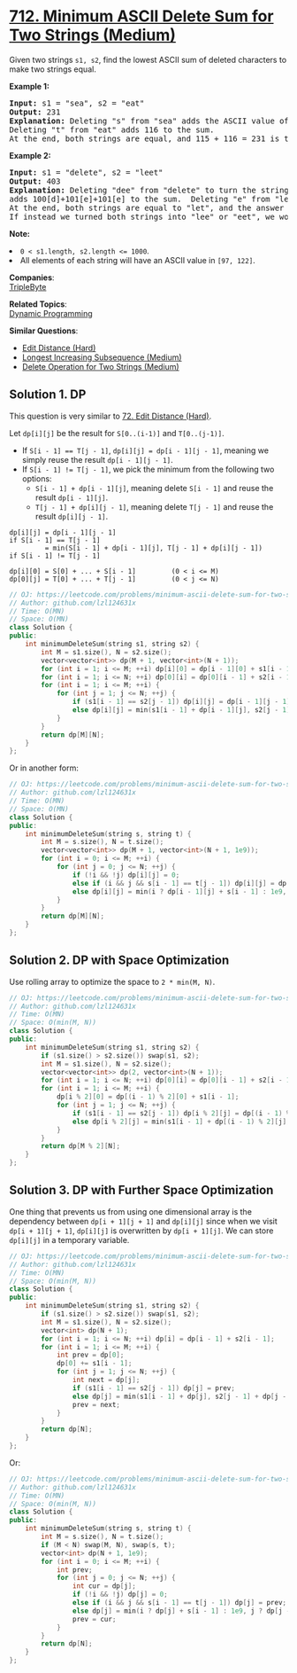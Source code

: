 # [712. Minimum ASCII Delete Sum for Two Strings (Medium)](https://leetcode.com/problems/minimum-ascii-delete-sum-for-two-strings/)

<p>Given two strings <code>s1, s2</code>, find the lowest ASCII sum of deleted characters to make two strings equal.</p>

<p><b>Example 1:</b><br>
</p><pre><b>Input:</b> s1 = "sea", s2 = "eat"
<b>Output:</b> 231
<b>Explanation:</b> Deleting "s" from "sea" adds the ASCII value of "s" (115) to the sum.
Deleting "t" from "eat" adds 116 to the sum.
At the end, both strings are equal, and 115 + 116 = 231 is the minimum sum possible to achieve this.
</pre>
<p></p>

<p><b>Example 2:</b><br>
</p><pre><b>Input:</b> s1 = "delete", s2 = "leet"
<b>Output:</b> 403
<b>Explanation:</b> Deleting "dee" from "delete" to turn the string into "let",
adds 100[d]+101[e]+101[e] to the sum.  Deleting "e" from "leet" adds 101[e] to the sum.
At the end, both strings are equal to "let", and the answer is 100+101+101+101 = 403.
If instead we turned both strings into "lee" or "eet", we would get answers of 433 or 417, which are higher.
</pre>
<p></p>

<p><b>Note:</b>
</p><li><code>0 &lt; s1.length, s2.length &lt;= 1000</code>.</li>
<li>All elements of each string will have an ASCII value in <code>[97, 122]</code>.</li> 
<p></p>

**Companies**:  
[TripleByte](https://leetcode.com/company/triplebyte)

**Related Topics**:  
[Dynamic Programming](https://leetcode.com/tag/dynamic-programming/)

**Similar Questions**:
* [Edit Distance (Hard)](https://leetcode.com/problems/edit-distance/)
* [Longest Increasing Subsequence (Medium)](https://leetcode.com/problems/longest-increasing-subsequence/)
* [Delete Operation for Two Strings (Medium)](https://leetcode.com/problems/delete-operation-for-two-strings/)

## Solution 1. DP

This question is very similar to [72. Edit Distance (Hard)](https://leetcode.com/problems/edit-distance).

Let `dp[i][j]` be the result for `S[0..(i-1)]` and `T[0..(j-1)]`.

* If `S[i - 1] == T[j - 1]`, `dp[i][j] = dp[i - 1][j - 1]`, meaning we simply reuse the result `dp[i - 1][j - 1]`.
* If `S[i - 1] != T[j - 1]`, we pick the minimum from the following two options:
  * `S[i - 1] + dp[i - 1][j]`, meaning delete `S[i - 1]` and reuse the result `dp[i - 1][j]`.
  * `T[j - 1] + dp[i][j - 1]`, meaning delete `T[j - 1]` and reuse the result `dp[i][j - 1]`.

```
dp[i][j] = dp[i - 1][j - 1]                                           if S[i - 1] == T[j - 1]
         = min(S[i - 1] + dp[i - 1][j], T[j - 1] + dp[i][j - 1])      if S[i - 1] != T[j - 1]

dp[i][0] = S[0] + ... + S[i - 1]         (0 < i <= M)
dp[0][j] = T[0] + ... + T[j - 1]         (0 < j <= N)
```

```cpp
// OJ: https://leetcode.com/problems/minimum-ascii-delete-sum-for-two-strings/
// Author: github.com/lzl124631x
// Time: O(MN)
// Space: O(MN)
class Solution {
public:
    int minimumDeleteSum(string s1, string s2) {
        int M = s1.size(), N = s2.size();
        vector<vector<int>> dp(M + 1, vector<int>(N + 1));
        for (int i = 1; i <= M; ++i) dp[i][0] = dp[i - 1][0] + s1[i - 1];
        for (int i = 1; i <= N; ++i) dp[0][i] = dp[0][i - 1] + s2[i - 1];
        for (int i = 1; i <= M; ++i) {
            for (int j = 1; j <= N; ++j) {
                if (s1[i - 1] == s2[j - 1]) dp[i][j] = dp[i - 1][j - 1];
                else dp[i][j] = min(s1[i - 1] + dp[i - 1][j], s2[j - 1] + dp[i][j - 1]);
            }
        }
        return dp[M][N];
    }
};
```

Or in another form:

```cpp
// OJ: https://leetcode.com/problems/minimum-ascii-delete-sum-for-two-strings/
// Author: github.com/lzl124631x
// Time: O(MN)
// Space: O(MN)
class Solution {
public:
    int minimumDeleteSum(string s, string t) {
        int M = s.size(), N = t.size();
        vector<vector<int>> dp(M + 1, vector<int>(N + 1, 1e9));
        for (int i = 0; i <= M; ++i) {
            for (int j = 0; j <= N; ++j) {
                if (!i && !j) dp[i][j] = 0;
                else if (i && j && s[i - 1] == t[j - 1]) dp[i][j] = dp[i - 1][j - 1];
                else dp[i][j] = min(i ? dp[i - 1][j] + s[i - 1] : 1e9, j ? dp[i][j - 1] + t[j - 1] : 1e9);
            }
        }
        return dp[M][N];
    }
};
```

## Solution 2. DP with Space Optimization

Use rolling array to optimize the space to `2 * min(M, N)`.

```cpp
// OJ: https://leetcode.com/problems/minimum-ascii-delete-sum-for-two-strings
// Author: github.com/lzl124631x
// Time: O(MN)
// Space: O(min(M, N))
class Solution {
public:
    int minimumDeleteSum(string s1, string s2) {
        if (s1.size() > s2.size()) swap(s1, s2);
        int M = s1.size(), N = s2.size();
        vector<vector<int>> dp(2, vector<int>(N + 1));
        for (int i = 1; i <= N; ++i) dp[0][i] = dp[0][i - 1] + s2[i - 1];
        for (int i = 1; i <= M; ++i) {
            dp[i % 2][0] = dp[(i - 1) % 2][0] + s1[i - 1];
            for (int j = 1; j <= N; ++j) {
                if (s1[i - 1] == s2[j - 1]) dp[i % 2][j] = dp[(i - 1) % 2][j - 1];
                else dp[i % 2][j] = min(s1[i - 1] + dp[(i - 1) % 2][j], s2[j - 1] + dp[i % 2][j - 1]);
            }
        }
        return dp[M % 2][N];
    }
};
```

## Solution 3. DP with Further Space Optimization

One thing that prevents us from using one dimensional array is the dependency between `dp[i + 1][j + 1]` and `dp[i][j]` since when we visit `dp[i + 1][j + 1]`, `dp[i][j]` is overwritten by `dp[i + 1][j]`. We can store `dp[i][j]` in a temporary variable.

```cpp
// OJ: https://leetcode.com/problems/minimum-ascii-delete-sum-for-two-strings
// Author: github.com/lzl124631x
// Time: O(MN)
// Space: O(min(M, N))
class Solution {
public:
    int minimumDeleteSum(string s1, string s2) {
        if (s1.size() > s2.size()) swap(s1, s2);
        int M = s1.size(), N = s2.size();
        vector<int> dp(N + 1);
        for (int i = 1; i <= N; ++i) dp[i] = dp[i - 1] + s2[i - 1];
        for (int i = 1; i <= M; ++i) {
            int prev = dp[0];
            dp[0] += s1[i - 1];
            for (int j = 1; j <= N; ++j) {
                int next = dp[j];
                if (s1[i - 1] == s2[j - 1]) dp[j] = prev;
                else dp[j] = min(s1[i - 1] + dp[j], s2[j - 1] + dp[j - 1]);
                prev = next;
            }
        }
        return dp[N];
    }
};
```

Or:

```cpp
// OJ: https://leetcode.com/problems/minimum-ascii-delete-sum-for-two-strings/
// Author: github.com/lzl124631x
// Time: O(MN)
// Space: O(min(M, N))
class Solution {
public:
    int minimumDeleteSum(string s, string t) {
        int M = s.size(), N = t.size();
        if (M < N) swap(M, N), swap(s, t);
        vector<int> dp(N + 1, 1e9);
        for (int i = 0; i <= M; ++i) {
            int prev;
            for (int j = 0; j <= N; ++j) {
                int cur = dp[j];
                if (!i && !j) dp[j] = 0;
                else if (i && j && s[i - 1] == t[j - 1]) dp[j] = prev;
                else dp[j] = min(i ? dp[j] + s[i - 1] : 1e9, j ? dp[j - 1] + t[j - 1] : 1e9);
                prev = cur;
            }
        }
        return dp[N];
    }
};
```